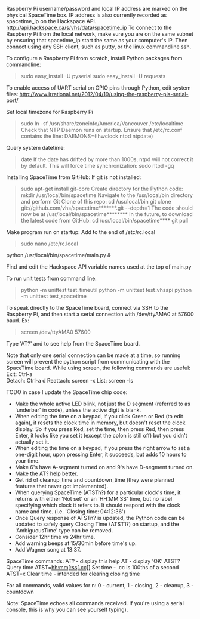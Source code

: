 Raspberry Pi username/password and local IP address are marked on the physical SpaceTime box. IP address is also currently recorded as spacetime_ip on the Hackspace API. http://api.hackspace.ca/s/vhs/data/spacetime_ip To connect to the Raspberry Pi from the local network, make sure you are on the same subnet by ensuring that spacetime_ip start the same as your computer's IP. Then connect using any SSH client, such as putty, or the linux commandline ssh.

To configure a Raspberry Pi from scratch, install Python packages from commandline:

> sudo easy_install -U pyserial
> sudo easy_install -U requests

To enable access of UART serial on GPIO pins through Python, edit system files:
http://www.irrational.net/2012/04/19/using-the-raspberry-pis-serial-port/
	
Set local timezone for Raspberry Pi
> sudo ln -sf /usr/share/zoneinfo/America/Vancouver /etc/localtime
Check that NTP Daemon runs on startup. Ensure that /etc/rc.conf contains the line:
DAEMONS=(!hwclock ntpd ntpdate)

Query system datetime:
> date
If the date has drifted by more than 1000s, ntpd will not correct it by default. This will force time synchronization:
> sudo ntpd -gq

Installing SpaceTime from GitHub:
If git is not installed:
> sudo apt-get install git-core
Create directory for the Python code:
> mkdir /usr/local/bin/spacetime
Navigate to the /usr/local/bin directory and perform Git Clone of this repo:
> cd /usr/local/bin
> git clone git://github.com/vhs/spacetime*******.git --depth=1
The code should now be at /usr/local/bin/spacetime********
In the future, to download the latest code from GitHub:
> cd /usr/local/bin/spacetime****
> git pull

Make program run on startup:
Add to the end of /etc/rc.local
> sudo nano /etc/rc.local

python /usr/local/bin/spacetime/main.py &



Find and edit the Hackspace API variable names used at the top of main.py

To run unit tests from command line:
> python -m unittest test_timeutil
> python -m unittest test_vhsapi
> python -m unittest test_spacetime

To speak directly to the SpaceTime board, connect via SSH to the Raspberry Pi, and then start a serial connection with /dev/ttyAMA0 at 57600 baud. Ex:
> screen /dev/ttyAMA0 57600

Type 'AT?' and <Enter> to see help from the SpaceTime board.

Note that only one serial connection can be made at a time, so running screen will prevent the python script from communicating with the SpaceTime board. While using screen, the following commands are useful:
Exit:		Ctrl-a \
Detach:		Ctrl-a d
Reattach:	screen -x
List:		screen -ls





	
	
TODO in case I update the SpaceTime chip code:
- Make the whole active LED blink, not just the D segment (referred to as 'underbar' in code), unless the active digit is blank.
- When editing the time on a keypad, if you click Green or Red (to edit again), it resets the clock time in memory, but doesn't reset the clock display. So if you press Red, set the time, then press Red, then press Enter, it looks like you set it (except the colon is still off) but you didn't actually set it.
- When editing the time on a keypad, if you press the right arrow to set a one-digit hour, upon pressing Enter, it succeeds, but adds 10 hours to your time.
- Make 6's have A-segment turned on and 9's have D-segment turned on.
- Make the AT? help better.
- Get rid of cleanup_time and countdown_time (they were planned features that never got implemented).
- When querying SpaceTime (ATSTn?) for a particular clock's time, it returns with either 'Not set' or an 'HH:MM:SS' time, but no label specifying which clock it refers to. It should respond with the clock name and time. (i.e. 'Closing time: 04:12:36')
- Once Query response of ATSTn? is updated, the Python code can be updated to safely query Closing Time (ATST1?) on startup, and the 'AmbiguousTime' type can be removed.
- Consider 12hr time vs 24hr time.
- Add warning beeps at 15/30min before time's up.
- Add Wagner song at 13:37.



SpaceTime commands:
  AT? - display this help
  AT  - display 'OK'
  ATST<n>?                  Query time
  ATST<n>=<hh:mm[:ss[.cc]]> Set time - .cc is 100ths of a second
  ATST<n>=x                 Clear time - intended for clearing closing time
  
  For all commands, valid values for n:
	0 - current, 1 - closing, 2 - cleanup, 3 - countdown
  
  Note: SpaceTime echoes all commands received. If you're using a serial 
        console, this is why you can see yourself typing).

  
  
